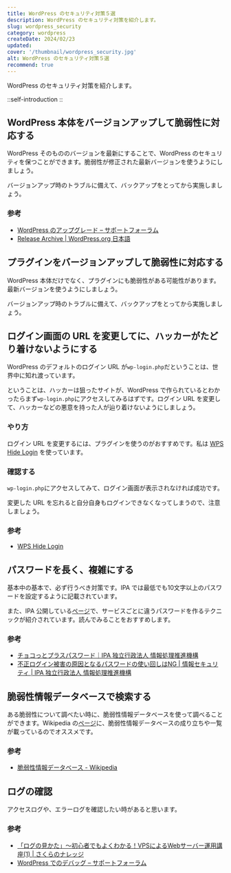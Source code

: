 ```yaml
---
title: WordPress のセキュリティ対策５選
description: WordPress のセキュリティ対策を紹介します。
slug: wordpress_security
category: wordpress
createDate: 2024/02/23
updated: 
cover: '/thumbnail/wordpress_security.jpg'
alt: WordPress のセキュリティ対策５選
recommend: true
---
```


WordPress のセキュリティ対策を紹介します。

::self-introduction
::

## WordPress 本体をバージョンアップして脆弱性に対応する

WordPress そのもののバージョンを最新にすることで、WordPress のセキュリティを保つことができます。脆弱性が修正された最新バージョンを使うようにしましょう。

バージョンアップ時のトラブルに備えて、バックアップをとってから実施しましょう。

### 参考

- [WordPress のアップグレード – サポートフォーラム](https://ja.wordpress.org/support/article/updating-wordpress/)
- [Release Archive | WordPress.org 日本語](https://ja.wordpress.org/download/releases/)



## プラグインをバージョンアップして脆弱性に対応する

WordPress 本体だけでなく、プラグインにも脆弱性がある可能性があります。最新バージョンを使うようにしましょう。

バージョンアップ時のトラブルに備えて、バックアップをとってから実施しましょう。


## ログイン画面の URL を変更してに、ハッカーがたどり着けないようにする

WordPress のデフォルトのログイン URL が`wp-login.php`だということは、世界中に知れ渡っています。

ということは、ハッカーは狙ったサイトが、WordPress で作られているとわかったらまず`wp-login.php`にアクセスしてみるはずです。ログイン URL を変更して、ハッカーなどの悪意を持った人が辿り着けないようにしましょう。

### やり方

ログイン URL を変更するには、プラグインを使うのがおすすめです。私は [WPS Hide Login](https://ja.wordpress.org/plugins/wps-hide-login/) を使っています。

### 確認する

`wp-login.php`にアクセスしてみて、ログイン画面が表示されなければ成功です。

変更した URL を忘れると自分自身もログインできなくなってしまうので、注意しましょう。

### 参考

- [WPS Hide Login](https://ja.wordpress.org/plugins/wps-hide-login/)

## パスワードを長く、複雑にする

基本中の基本で、必ず行うべき対策です。IPA では最低でも10文字以上のパスワードを設定するように記載されています。

また、IPA 公開している[ページ](https://www.ipa.go.jp/security/anshin/attention/2016/mgdayori20160803.html)で、サービスごとに違うパスワードを作るテクニックが紹介されています。読んでみることをおすすめします。

### 参考

- [チョコっとプラスパスワード｜IPA 独立行政法人 情報処理推進機構](https://www.ipa.go.jp/security/chocotto/)
- [不正ログイン被害の原因となるパスワードの使い回しはNG | 情報セキュリティ | IPA 独立行政法人 情報処理推進機構](https://www.ipa.go.jp/security/anshin/attention/2016/mgdayori20160803.html)


## 脆弱性情報データベースで検索する

ある脆弱性について調べたい時に、脆弱性情報データベースを使って調べることができます。Wikipedia の[ページ](https://ja.m.wikipedia.org/wiki/脆弱性情報データベース)に、脆弱性情報データベースの成り立ちや一覧が載っているのでオススメです。

### 参考

- [脆弱性情報データベース - Wikipedia](https://ja.m.wikipedia.org/wiki/脆弱性情報データベース)


## ログの確認

アクセスログや、エラーログを確認したい時があると思います。

### 参考

- [「ログの見かた」～初心者でもよくわかる！VPSによるWebサーバー運用講座(1) | さくらのナレッジ](https://knowledge.sakura.ad.jp/3424/?noamp=mobile&amp=1)
- [WordPress でのデバッグ – サポートフォーラム](https://ja.wordpress.org/support/article/debugging-in-wordpress/)